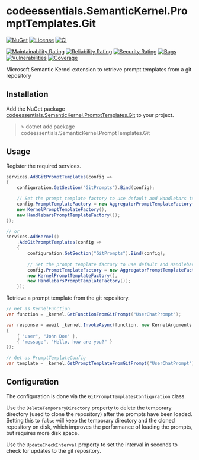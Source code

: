 # codeessentials.SemanticKernel.PromptTemplates.Git

[![NuGet](https://img.shields.io/nuget/v/codeessentials.SemanticKernel.PromptTemplates.Git.svg)](https://nuget.org/packages/codeessentials.SemanticKernel.PromptTemplates.Git/)
[![License](https://img.shields.io/badge/license-MIT-blue.svg)](LICENSE)
[![CI](https://github.com/twenzel/codeessentials.SemanticKernel.PromptTemplates.GitRepository/actions/workflows/build.yml/badge.svg)](https://github.com/twenzel/codeessentials.SemanticKernel.PromptTemplates.GitRepository/actions/workflows/build.yml)

[![Maintainability Rating](https://sonarcloud.io/api/project_badges/measure?project=twenzel_codeessentials.SemanticKernel.PromptTemplates.GitRepository&metric=sqale_rating)](https://sonarcloud.io/dashboard?id=twenzel_codeessentials.SemanticKernel.PromptTemplates.GitRepository)
[![Reliability Rating](https://sonarcloud.io/api/project_badges/measure?project=twenzel_codeessentials.SemanticKernel.PromptTemplates.GitRepository&metric=reliability_rating)](https://sonarcloud.io/dashboard?id=twenzel_codeessentials.SemanticKernel.PromptTemplates.GitRepository)
[![Security Rating](https://sonarcloud.io/api/project_badges/measure?project=twenzel_codeessentials.SemanticKernel.PromptTemplates.GitRepository&metric=security_rating)](https://sonarcloud.io/dashboard?id=twenzel_codeessentials.SemanticKernel.PromptTemplates.GitRepository)
[![Bugs](https://sonarcloud.io/api/project_badges/measure?project=twenzel_codeessentials.SemanticKernel.PromptTemplates.GitRepository&metric=bugs)](https://sonarcloud.io/dashboard?id=twenzel_codeessentials.SemanticKernel.PromptTemplates.GitRepository)
[![Vulnerabilities](https://sonarcloud.io/api/project_badges/measure?project=twenzel_codeessentials.SemanticKernel.PromptTemplates.GitRepository&metric=vulnerabilities)](https://sonarcloud.io/dashboard?id=twenzel_codeessentials.SemanticKernel.PromptTemplates.GitRepository)
[![Coverage](https://sonarcloud.io/api/project_badges/measure?project=twenzel_codeessentials.SemanticKernel.PromptTemplates.GitRepository&metric=coverage)](https://sonarcloud.io/dashboard?id=twenzel_codeessentials.SemanticKernel.PromptTemplates.GitRepository)


Microsoft Semantic Kernel extension to retrieve prompt templates from a git repository

## Installation

Add the NuGet package [codeessentials.SemanticKernel.PromptTemplates.Git](https://nuget.org/packagescodeessentials.SemanticKernel.PromptTemplates.Git/) to your project.

> &gt; dotnet add package codeessentials.SemanticKernel.PromptTemplates.Git

## Usage

Register the required services.

```csharp
services.AddGitPromptTemplates(config =>
{
	configuration.GetSection("GitPrompts").Bind(config);

	// Set the prompt template factory to use default and Handlebars templates
	config.PromptTemplateFactory = new AggregatorPromptTemplateFactory(
	new KernelPromptTemplateFactory(),
	new HandlebarsPromptTemplateFactory());
});

// or 
services.AddKernel()
    .AddGitPromptTemplates(config =>
    {
    	configuration.GetSection("GitPrompts").Bind(config);
    
    	// Set the prompt template factory to use default and Handlebars templates
    	config.PromptTemplateFactory = new AggregatorPromptTemplateFactory(
    	new KernelPromptTemplateFactory(),
    	new HandlebarsPromptTemplateFactory());
    });
```

Retrieve a prompt template from the git repository.
```csharp
// Get as KernelFunction
var function = _kernel.GetFunctionFromGitPrompt("UserChatPrompt");

var response = await _kernel.InvokeAsync(function, new KernelArguments
{
	{ "user", "John Doe" },
	{ "message", "Hello, how are you?" }
});

// Get as PromptTemplateConfig
var template = _kernel.GetPromptTemplateFromGitPrompt("UserChatPrompt");
```

## Configuration
The configuration is done via the `GitPromptTemplatesConfiguration` class.

Use the `DeleteTemporaryDirectory` property to delete the temporary directory (used to clone the repository) after the prompts have been loaded.
Setting this to `false` will keep the temporary directory and the cloned repository on disk, which improves the performance of loading the prompts, but requires more disk space.

Use the `UpdateCheckInterval` property to set the interval in seconds to check for updates to the git repository.
